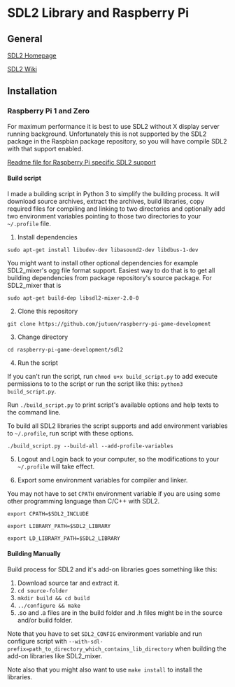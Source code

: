 # SDL2 Library and Raspberry Pi


## General

[SDL2 Homepage](https://www.libsdl.org/)

[SDL2 Wiki](https://wiki.libsdl.org/FrontPage)

## Installation

### Raspberry Pi 1 and Zero

For maximum performance it is best to use SDL2 without X display server running background.
Unfortunately this is not supported by the SDL2 package in the Raspbian package repository, so you will have
compile SDL2 with that support enabled.

[Readme file for Raspberry Pi specific SDL2 support](https://hg.libsdl.org/SDL/file/039ef928e200/docs/README-raspberrypi.md)

#### Build script

I made a building script in Python 3 to simplify the building process. It will download
source archives, extract the archives, build libraries, copy required files for compiling and linking
to two directories and optionally add two environment variables pointing to those two directories to your `~/.profile` file.

1. Install dependencies

```
sudo apt-get install libudev-dev libasound2-dev libdbus-1-dev
```

You might want to install other optional dependencies for example SDL2_mixer's ogg file format support.
Easiest way to do that is to get all building dependencies from package repository's source package. For SDL2_mixer that is

```
sudo apt-get build-dep libsdl2-mixer-2.0-0
```

2. Clone this repository

```
git clone https://github.com/jutuon/raspberry-pi-game-development
```

3. Change directory
```
cd raspberry-pi-game-development/sdl2
```

4. Run the script

If you can't run the script, run `chmod u+x build_script.py` to add execute permissions to
to the script or run the script like this: `python3 build_script.py`.

Run `./build_script.py` to print script's available options and help texts to the command line.

To build all SDL2 libraries the script supports and add environment variables to `~/.profile`, run script with these options.

```
./build_script.py --build-all --add-profile-variables
```

5. Logout and Login back to your computer, so the modifications to your `~/.profile` will take effect.

6. Export some environment variables for compiler and linker.

You may not have to set `CPATH` environment variable if you are using some other programming language than C/C++ with SDL2.

```
export CPATH=$SDL2_INCLUDE
```
```
export LIBRARY_PATH=$SDL2_LIBRARY
```
```
export LD_LIBRARY_PATH=$SDL2_LIBRARY
```


#### Building Manually

Build process for SDL2 and it's add-on libraries goes something like this:

1. Download source tar and extract it.
2. `cd source-folder`
3. `mkdir build && cd build`
4. `../configure && make`
5. .so and .a files are in the build folder and .h files might be in the source and/or build folder.

Note that you have to set `SDL2_CONFIG` environment variable and run configure script with
`--with-sdl-prefix=path_to_directory_which_contains_lib_directory` when building the add-on libraries like SDL2_mixer.

Note also that you might also want to use `make install` to install the libraries.